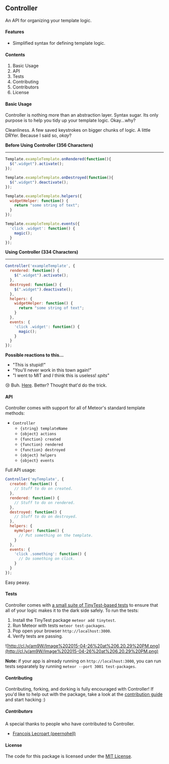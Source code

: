 ## Controller
An API for organizing your template logic.

#### Features
- Simplified syntax for defining template logic.

#### Contents

1. Basic Usage
2. API
3. Tests
4. Contributing
  1. Contributors
5. License

#### Basic Usage
Controller is nothing more than an abstraction layer. Syntax sugar. Its only purpose is to help you tidy up your template logic. Okay...why?

Cleanliness. A few saved keystrokes on bigger chunks of logic. A little DRYer. Because I said so, _okay_?

**Before Using Controller (356 Characters)**

---
```js
Template.exampleTemplate.onRendered(function(){
  $(".widget").activate();
});

Template.exampleTemplate.onDestroyed(function(){
  $(".widget").deactivate();
});

Template.exampleTemplate.helpers({
  widgetHelper: function() {
    return "some string of text";
  }
});

Template.exampleTemplate.events({
  'click .widget': function() {
    magic();
  }
});
```

**Using Controller (334 Characters)**

---
```js
Controller('exampleTemplate', {
  rendered: function() {
    $(".widget").activate();
  },
  destroyed: function() {
    $(".widget").deactivate();
  },
  helpers: {
    widgetHelper: function() {
      return "some string of text";
    }
  },
  events: {
    'click .widget': function() {
      magic();
    }
  }
});
```

**Possible reactions to this...**

- "This is stupid!"
- "You'll never work in this town again!"
- "I went to MIT and _I_ think this is useless! _spits_"

:cry: Buh. [Here](http://www.snickers.com/Resources/images/nutrition/products/large/1_Snickers.jpg). Better? Thought that'd do the trick.

#### API
Controller comes with support for all of Meteor's standard template methods:

- `Controller`
   - `{string} templateName`
   - `{object} actions`
    - `{function} created`
    - `{function} rendered`
    - `{function} destroyed`
    - `{object} helpers`
    - `{object} events`

Full API usage:

```js
Controller('myTemplate', {
  created: function() {
    // Stuff to do on created.
  },
  rendered: function() {
    // Stuff to do on rendered.
  },
  destroyed: function() {
    // Stuff to do on destroyed.
  },
  helpers: {
    myHelper: function() {
      // Put something on the template.
    }
  },
  events: {
    'click .something': function() {
      // Do something on click.
    }
  }
});
```
Easy peasy.

#### Tests
Controller comes with [a small suite of TinyTest-based tests](https://github.com/themeteorchef/controller/tree/master/tests) to ensure that all of your logic makes it to the dark side safely. To run the tests:

1. Install the TinyTest package `meteor add tinytest`.
2. Run Meteor with tests `meteor test-packages`.
3. Pop open your browser `http://localhost:3000`.
4. Verify tests are passing.

![http://cl.ly/am9W/Image%202015-04-26%20at%206.20.29%20PM.png](http://cl.ly/am9W/Image%202015-04-26%20at%206.20.29%20PM.png)

**Note:** if your app is already running on `http://localhost:3000`, you can run tests separately by running `meteor --port 3001 test-packages`.

#### Contributing
Contributing, forking, and dorking is fully encouraged with Controller! If you'd like to help out with the package, take a look at the [contribution guide](https://github.com/themeteorchef/controller/wiki/Contribution-Guide) and start hacking :)

##### Contributors
A special thanks to people who have contributed to Controller.
- [Francois Lecroart (peernohell)](https://github.com/peernohell)

#### License
The code for this package is licensed under the [MIT License](http://opensource.org/licenses/MIT).
